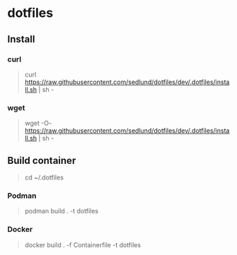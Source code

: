 # dotfiles

## Install

### curl

> curl https://raw.githubusercontent.com/sedlund/dotfiles/dev/.dotfiles/install.sh |  sh -

### wget

> wget -O- https://raw.githubusercontent.com/sedlund/dotfiles/dev/.dotfiles/install.sh |  sh -

## Build container

> cd ~/.dotfiles

### Podman

> podman build . -t dotfiles

### Docker

> docker build . -f Containerfile -t dotfiles

